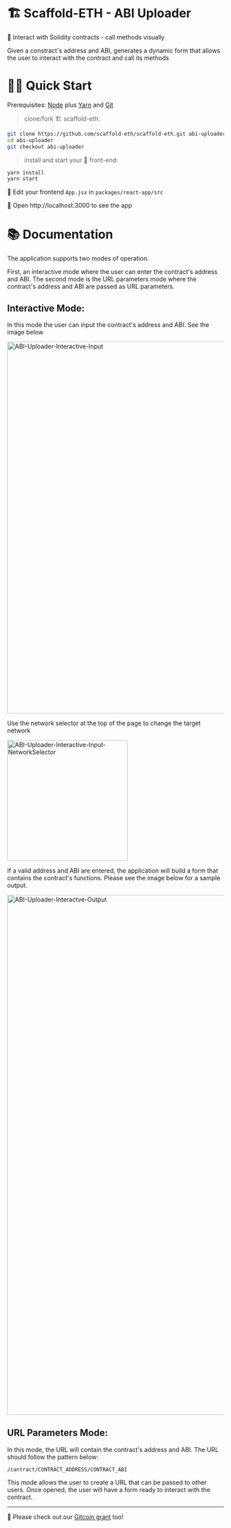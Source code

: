 # 🏗 Scaffold-ETH - ABI Uploader

🧪 Interact with Solidity contracts - call methods visually

Given a constract's address and ABI, generates a dynamic form that allows the user to interact with the contract and call its methods

# 🏄‍♂️ Quick Start

Prerequisites: [Node](https://nodejs.org/en/download/) plus [Yarn](https://classic.yarnpkg.com/en/docs/install/) and [Git](https://git-scm.com/downloads)

> clone/fork 🏗 scaffold-eth:

```bash
git clone https://github.com/scaffold-eth/scaffold-eth.git abi-uploader
cd abi-uploader
git checkout abi-uploader
```

> install and start your 👷‍ front-end:

```bash
yarn install
yarn start
```

📝 Edit your frontend `App.jsx` in `packages/react-app/src`

📱 Open http://localhost:3000 to see the app

# 📚 Documentation

The application supports two modes of operation.

First, an interactive mode where the user can enter the contract's address and ABI. The second mode is the URL parameters mode where the contract's address and ABI are passed as URL parameters.

## Interactive Mode:

In this mode the user can input the contract's address and ABI. See the image below

<img width="862" alt="ABI-Uploader-Interactive-Input" src="https://user-images.githubusercontent.com/17074344/142741685-3fe47a91-063b-41ef-8865-ae887b7c3600.png">

Use the network selector at the top of the page to change the target network

<img width="280" alt="ABI-Uploader-Interactive-Input-NetworkSelector" src="https://user-images.githubusercontent.com/17074344/142741692-d4d0db8a-7c47-4553-929c-77534816f51e.png">

If a valid address and ABI are entered, the application will build a form that contains the contract's functions. Please see the image below for a sample output.

<img width="1206" alt="ABI-Uploader-Interactve-Output" src="https://user-images.githubusercontent.com/17074344/142741696-c9e0e85a-0635-47ee-b8da-45989c31e9ff.png">

## URL Parameters Mode:

In this mode, the URL will contain the contract's address and ABI. The URL should follow the pattern below:

```
/cantract/CONTRACT_ADDRESS/CONTRACT_ABI
```

This mode allows the user to create a URL that can be passed to other users. Once opened, the user will have a form ready to interact with the contract.

---

🙏 Please check out our [Gitcoin grant](https://gitcoin.co/grants/2851/scaffold-eth) too!
